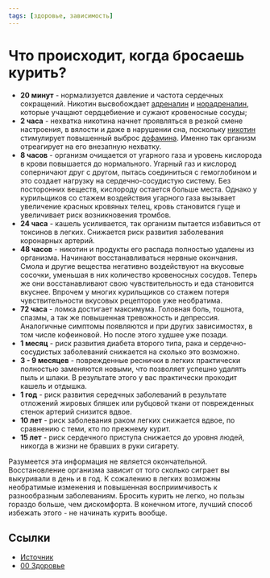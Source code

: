 ```yaml
---
tags: [здоровье, зависимость]
---
```

# Что происходит, когда бросаешь курить?

- **20 минут** - нормализуется давление и частота сердечных сокращений. Никотин высвобождает [адреналин](https://ru.wikipedia.org/wiki/%D0%90%D0%B4%D1%80%D0%B5%D0%BD%D0%B0%D0%BB%D0%B8%D0%BD) и [норадреналин](https://ru.wikipedia.org/wiki/%D0%9D%D0%BE%D1%80%D0%B0%D0%B4%D1%80%D0%B5%D0%BD%D0%B0%D0%BB%D0%B8%D0%BD), которые учащают сердцебиение и сужают кровеносные сосуды;
- **2 часа** - нехватка никотина начнет проявляться в резкой смене настроения, в вялости и даже в нарушении сна, поскольку [никотин](https://ru.wikipedia.org/wiki/%D0%9D%D0%B8%D0%BA%D0%BE%D1%82%D0%B8%D0%BD) стимулирует повышенный выброс [дофамина](https://ru.wikipedia.org/wiki/%D0%94%D0%BE%D1%84%D0%B0%D0%BC%D0%B8%D0%BD). Именно так организм отреагирует на его внезапную нехватку.
- **8 часов** - организм очищается от угарного газа и уровень кислорода в крови повышается до нормального. Угарный газ и кислород соперничают друг с другом, пытась соединиться с гемоглобином и это создает нагрузку на сердечно-сосудистую систему. Без посторонних веществ, кислороду остается больше места. Однако у курильщиков со стажем воздействия угарного газа вызывает увеличение красных кровяных телец, кровь становится гуще и увеличивает риск возникновения тромбов.
- **24 часа** - кашель усиливается, так организм пытается избавиться от токсинов в легких. Снижается риск развития заболевания коронарных артерий.
- **48 часов** - никотин и продукты его распада полностью удалены из организма. Начинают восстанавливаться нервные окончания. Смола и другие вещества негативно воздействуют на вкусовые сосочки, уменьшая в них количество кровеносных сосудов. Теперь же они восстанавливают свою чувствительность и еда становится вкуснее. Впрочем у многих курильщиков со стажем потеря чувствительности вкусовых рецепторов уже необратима.
- **72 часа** - ломка достигает максимума. Головная боль, тошнота, спазмы, а так же повышенная тревожность и депрессия. Аналогичные симптомы появляются и при других зависимостях, в том числе кофеиновой. Но после этого худшее уже позади.
- **1 месяц** - риск развития диабета второго типа, рака и сердечно-сосудистых заболеваний снижается на сколько это возможно.
- **3 - 9 месяцев** - поврежденные реснички в легких практически полностью заменяются новыми, что позволяет успешно удалять пыль и шлаки. В результате этого у вас практически проходит кашель и отдышка.
- **1 год** - риск развития середчных заболеваний в результате отложений жировых бляшек или рубцовой ткани от поврежденных стенок артерий снизится вдвое.
- **10 лет** - риск заболевания раком легких снижается вдвое, по сравнению с теми, кто по прежнему курит.
- **15 лет** - риск сердечного приступа снижается до уровня людей, никогда в жизни не бравших в руки сигарету.

Разумеется эта информация не является окончательной. Восстановление организма зависит от того сколько сиграет вы выкуривали в день и в год. К сожалению в легких возможны необратимые изменения и повышенная восприимчивость к разнообразным заболеваниям. Бросить курить не легко, но пользы гораздо больше, чем дискомфорта. В конечном итоге, лучший способ избежать этого - не начинать курить вообще.

## Ссылки

- [Источник](https://youtu.be/tM-G_VVIj9M)
- [00 Здоровье](00%20%D0%97%D0%B4%D0%BE%D1%80%D0%BE%D0%B2%D1%8C%D0%B5.md)
